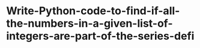 # Write-Python-code-to-find-if-all-the-numbers-in-a-given-list-of-integers-are-part-of-the-series-defi